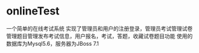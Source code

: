 # onlineTest
一个简单的在线考试系统
实现了管理员和用户的注册登录，管理员考试管理试卷管理题目管理发布考试信息，用户报名，考试，答题，收藏试卷题目功能
使用的数据库为Mysql5.6，服务器为JBoss 7.1

